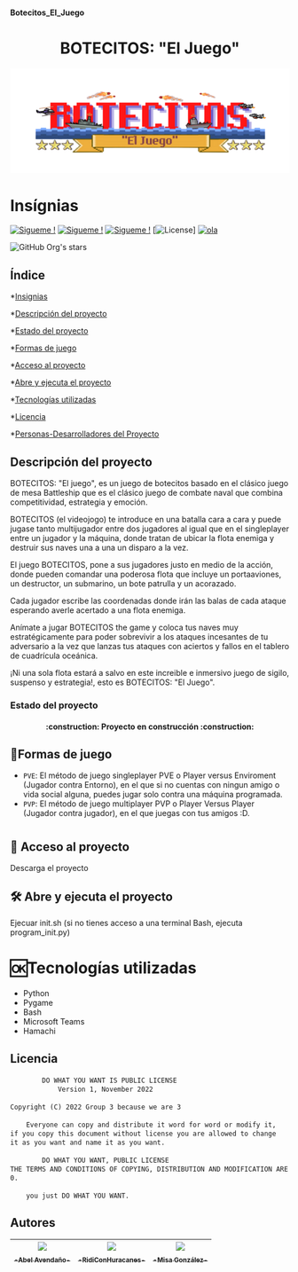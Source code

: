 #### Botecitos_El_Juego

<h1 align="center">BOTECITOS: "El Juego"</h1>

![BOTECITOS: el juego](https://github.com/AbelAvendanoArgueta/Botecitos_El_Juego/blob/main/recursos/imagenes/titulo_pant_inicial.png)

# Insígnias 

<p align="left">

[![Sigueme !](https://img.shields.io/badge/Sígueme-%40medusin__corales-red)](https://www.instagram.com/medusin_corales/)
[![Sigueme !](https://img.shields.io/badge/Sígueme-%40aosorio.13-blue)](https://instagram.com/aosorio.13?igshid=ZmVmZTY5ZGE=)
[![Sigueme !](https://img.shields.io/badge/Sígueme-%40gg__misa__e1-yellow)](https://instagram.com/gg_misa_e1?igshid=ZmVmZTY5ZGE=)
[![ License](https://img.shields.io/badge/License-no%20hay-green)]
[![ola](https://img.shields.io/badge/ola-%3AD-yellowgreen)](https://www.youtube.com/watch?v=dQw4w9WgXcQ)
</p>

![GitHub Org's stars](https://img.shields.io/github/stars/AbelAvendanoArgueta/Botecitos_El_Juego?style=social)

## Índice

*[Insignias](#Insígnias)

*[Descripción del proyecto](#Descripción-del-proyecto)

*[Estado del proyecto](#Estado-del-proyecto)

*[Formas de juego](#:hammer:Formas-de-juego)

*[Acceso al proyecto](# )

*[Abre y ejecuta el proyecto](# )

*[Tecnologías utilizadas](#   )

*[Licencia](#Licencia)

*[Personas-Desarrolladores del Proyecto](#Autores)


## Descripción del proyecto

BOTECITOS: "El juego", es un juego de botecitos basado en el clásico juego de mesa Battleship que es el clásico juego de combate naval que combina competitividad, estrategia y emoción.

BOTECITOS (el videojogo) te introduce en una batalla cara a cara y puede jugase tanto multijugador entre dos jugadores al igual que en el singleplayer entre un jugador y la máquina, donde tratan de ubicar la flota enemiga y destruir sus naves una a una un disparo a la vez.

El juego BOTECITOS, pone a sus jugadores justo en medio de la acción, donde pueden comandar una poderosa flota que incluye un portaaviones, un destructor, un submarino, un bote patrulla y un acorazado.

Cada jugador escribe las coordenadas donde irán las balas de cada ataque esperando averle acertado a una flota enemiga.

Anímate a jugar BOTECITOS the game y coloca tus naves muy estratégicamente para poder sobrevivir a los ataques incesantes de tu adversario a la vez que lanzas tus ataques con aciertos y fallos en el tablero de cuadrícula oceánica.

¡Ni una sola flota estará a salvo en este increible e inmersivo juego de sigilo, suspenso y estrategia!, esto es BOTECITOS: "El Juego".

### Estado del proyecto
<h4 align="center">
:construction: Proyecto en construcción :construction:
</h4>


## :hammer:Formas de juego
- `PVE`: El método de juego singleplayer PVE o Player versus Enviroment (Jugador contra Entorno), en el que si no cuentas con ningun amigo o vida social alguna, puedes jugar solo contra una máquina programada.
- `PVP`: El método de juego multiplayer PVP o Player Versus Player (Jugador contra jugador), en el que juegas con tus amigos :D.
# 
## 📁 Acceso al proyecto
Descarga el proyecto

## 🛠️ Abre y ejecuta el proyecto
Ejecuar init.sh (si no tienes acceso a una terminal Bash, ejecuta program_init.py)
#   
# :ok:Tecnologías utilizadas
- Python
- Pygame
- Bash
- Microsoft Teams
- Hamachi

## Licencia

```
        DO WHAT YOU WANT IS PUBLIC LICENSE
            Version 1, November 2022

Copyright (C) 2022 Group 3 because we are 3

    Everyone can copy and distribute it word for word or modify it, 
if you copy this document without license you are allowed to change 
it as you want and name it as you want.

        DO WHAT YOU WANT, PUBLIC LICENSE
THE TERMS AND CONDITIONS OF COPYING, DISTRIBUTION AND MODIFICATION ARE 0.

    you just DO WHAT YOU WANT.
```

## Autores

| [<img src="https://avatars.githubusercontent.com/u/53498059?v=4" width=115><br><sub>-Abel Avendaño-</sub>](https://github.com/AbelAvendanoArgueta) |  [<img src="https://avatars.githubusercontent.com/u/118378677?v=4" width=115><br><sub>-RidiConHuracanes-</sub>](https://github.com/RidiConHuracanes) | [<img src="https://avatars.githubusercontent.com/u/117698707?v=4" width=115><br><sub>-Misa González-</sub>](https://github.com/ElMisaaa) |  
| :---: | :---: | :---: |